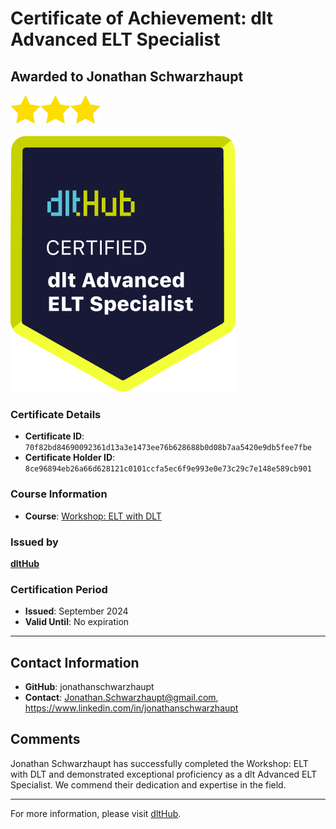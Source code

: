 
# Certificate of Achievement: dlt Advanced ELT Specialist

## Awarded to **Jonathan Schwarzhaupt**

<img src="../badges/star.png" width="48"><img src="../badges/star.png" width="48"><img src="../badges/star.png" width="48">

![Course Image](../badges/advanced_etl_specialist.png)

### Certificate Details
- **Certificate ID**: `70f82bd84690092361d13a3e1473ee76b628688b0d08b7aa5420e9db5fee7fbe`
- **Certificate Holder ID**: `8ce96894eb26a66d628121c0101ccfa5ec6f9e993e0e73c29c7e148e589cb901`

### Course Information
- **Course**: [Workshop: ELT with DLT](https://github.com/dlt-hub/dlthub-education/tree/main/workshops/workshop_september_2024)

### Issued by
[**dltHub**](https://dlthub.com/) 

### Certification Period
- **Issued**: September 2024
- **Valid Until**: No expiration

---

## Contact Information
- **GitHub**: jonathanschwarzhaupt
- **Contact**: Jonathan.Schwarzhaupt@gmail.com, https://www.linkedin.com/in/jonathanschwarzhaupt

## Comments
Jonathan Schwarzhaupt has successfully completed the Workshop: ELT with DLT and demonstrated exceptional proficiency as a dlt Advanced ELT Specialist. We commend their dedication and expertise in the field.

---

For more information, please visit [dltHub](https://dlthub.com/).
    